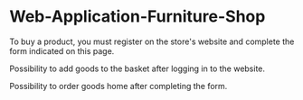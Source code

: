 # Web-Application-Furniture-Shop

To buy a product, you must register on the store's website and complete the form indicated on this page.

Possibility to add goods to the basket after logging in to the website.

Possibility to order goods home after completing the form.
